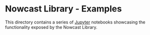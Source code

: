 # Nowcast Library - Examples

This directory contains a series of [Jupyter](https://jupyter.org/) notebooks
showcasing the functionality exposed by the Nowcast Library.

